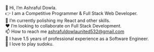 :wave: Hi, I’m Ashraful Dowla. <br/>
:point_right: I am a Competitive Programmer & Full Stack Web Developer. <br/>
:seedling: I’m currently polishing my React and other skills. <br/>
:heart: I’m looking to collaborate on Full Stack Development. <br/>
:mailbox: How to reach me ashrafuldowlaunited532@gmail.com <br/>
:receipt: I have 1.5 years of professional experience as a Software Engineer. <br/>
:game_die: I love to play sudoku. <br/>
